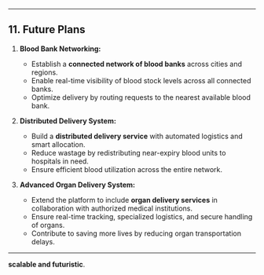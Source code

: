 

---

## **11. Future Plans**

1. **Blood Bank Networking:**

   * Establish a **connected network of blood banks** across cities and regions.
   * Enable real-time visibility of blood stock levels across all connected banks.
   * Optimize delivery by routing requests to the nearest available blood bank.

2. **Distributed Delivery System:**

   * Build a **distributed delivery service** with automated logistics and smart allocation.
   * Reduce wastage by redistributing near-expiry blood units to hospitals in need.
   * Ensure efficient blood utilization across the entire network.

3. **Advanced Organ Delivery System:**

   * Extend the platform to include **organ delivery services** in collaboration with authorized medical institutions.
   * Ensure real-time tracking, specialized logistics, and secure handling of organs.
   * Contribute to saving more lives by reducing organ transportation delays.

---

 **scalable and futuristic**.

